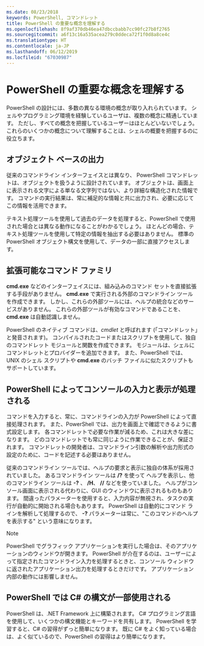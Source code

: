 ```yaml
---
ms.date: 08/23/2018
keywords: PowerShell, コマンドレット
title: PowerShell の重要な概念を理解する
ms.openlocfilehash: 8f9af370db46ea47dbccbabb7cc90fc27b8f2765
ms.sourcegitcommit: a6f13c16a535acea279c0ddeca72f1f0d8a8ce4c
ms.translationtype: HT
ms.contentlocale: ja-JP
ms.lasthandoff: 06/12/2019
ms.locfileid: "67030987"
---
```

# <a name="understanding-important-powershell-concepts"></a>PowerShell の重要な概念を理解する

PowerShell の設計には、多数の異なる環境の概念が取り入れられています。 シェルやプログラミング環境を経験しているユーザは、複数の概念に精通しています。 ただし、すべての概念を把握しているユーザーはほとんどいないでしょう。 これらのいくつかの概念について理解することは、シェルの概要を把握するのに役立ちます。

## <a name="output-is-object-based"></a>オブジェクト ベースの出力

従来のコマンドライン インターフェイスとは異なり、 PowerShell コマンドレットは、オブジェクトを扱うように設計されています。
オブジェクトは、画面上に表示される文字による単なる文字列ではない、より詳細な構造化された情報です。 コマンドの実行結果は、常に補足的な情報と共に出力され、必要に応じてこの情報を活用できます。

テキスト処理ツールを使用して過去のデータを処理すると、PowerShell で使用された場合とは異なる動作になることがわかるでしょう。 ほとんどの場合、テキスト処理ツールを使用して特定の情報を抽出する必要はありません。 標準の PowerShell オブジェクト構文を使用して、データの一部に直接アクセスします。

## <a name="the-command-family-is-extensible"></a>拡張可能なコマンド ファミリ

**cmd.exe** などのインターフェイスには、組み込みのコマンド セットを直接拡張する手段がありません。 **cmd.exe** で実行される外部のコマンドライン ツールを作成できます。 しかし、これらの外部ツールには、ヘルプの統合などのサービスがありません。 これらの外部ツールが有効なコマンドであることを、**cmd.exe** は自動認識しません。

PowerShell のネイティブ コマンドは、*cmdlet* と呼ばれます (「コマンドレット」と発音されます)。 コンパイルされたコードまたはスクリプトを使用して、独自のコマンドレット モジュールと関数を作成できます。 モジュールは、シェルにコマンドレットとプロバイダーを追加できます。 また、PowerShell では、UNIX のシェル スクリプトや **cmd.exe** のバッチ ファイルに似たスクリプトもサポートしています。

## <a name="powershell-handles-console-input-and-display"></a>PowerShell によってコンソールの入力と表示が処理される

コマンドを入力すると、常に、コマンドラインの入力が PowerShell によって直接処理されます。 また、PowerShell では、出力を画面上で確認できるように書式設定します。 各コマンドレットで必要な作業が減るため、これは大きな差になります。 どのコマンドレットでも常に同じように作業できることが、保証されます。 コマンドレットの開発者は、コマンドライン引数の解析や出力形式の設定のために、コードを記述する必要はありません。

従来のコマンドライン ツールでは、ヘルプの要求と表示に独自の体系が採用されていました。 あるコマンドライン ツールは **/?** を使って ヘルプを表示し、他のコマンドライン ツールは **-?** 、 **/H**、 **//** などを使っていました。 ヘルプがコンソール画面に表示される代わりに、GUI のウィンドウに表示されるものもあります。 間違ったパラメーターを使用すると、入力内容が無視され、タスクの実行が自動的に開始される場合もあります。
PowerShell は自動的にコマンド ラインを解析して処理するので、 **-?** パラメーターは常に、"このコマンドのヘルプを表示する" という意味になります。

> [!NOTE]
> PowerShell でグラフィック アプリケーションを実行した場合は、そのアプリケーションのウィンドウが開きます。
> PowerShell が介在するのは、ユーザーによって指定されたコマンドライン入力を処理するときと、コンソール ウィンドウに返されたアプリケーション出力を処理するときだけです。 アプリケーション内部の動作には影響しません。

## <a name="powershell-uses-some-c-syntax"></a>PowerShell では C# の構文が一部使用される

PowerShell は、.NET Framework 上に構築されます。 C# プログラミング言語を使用して、いくつかの構文機能とキーワードを共有します。 PowerShell を学習すると、C# の習得がずっと簡単になります。 既に C# をよく知っている場合は、よく似ているので、PowerShell の習得はより簡単になります。
